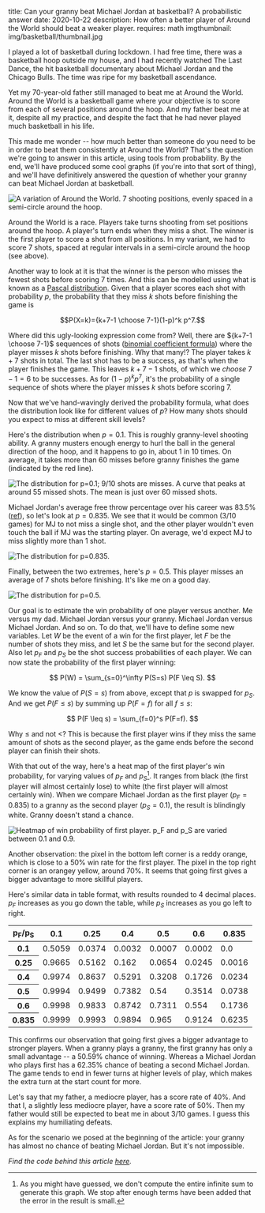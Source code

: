 title: Can your granny beat Michael Jordan at basketball? A probabilistic answer
date: 2020-10-22
description: How often a better player of Around the World should beat a weaker player.
requires: math
imgthumbnail: img/basketball/thumbnail.jpg

I played a lot of basketball during lockdown. I had free time, there was a basketball hoop outside my house, and I had recently watched The Last Dance, the hit basketball documentary about Michael Jordan and the Chicago Bulls. The time was ripe for my basketball ascendance.

Yet my 70-year-old father still managed to beat me at Around the World. Around the World is a basketball game where your objective is to score from each of several positions around the hoop. And my father beat me at it, despite all my practice, and despite the fact that he had never played much basketball in his life.

This made me wonder -- how much better than someone do you need to be in order to beat them consistently at Around the World? That's the question we're going to answer in this article, using tools from probability. By the end, we'll have produced some cool graphs (if you're into that sort of thing), and we'll have definitively answered the question of whether your granny can beat Michael Jordan at basketball.

<img src="{{ url_for('static', filename='img/basketball/around-the-world.png') }}"
     alt="A variation of Around the World. 7 shooting positions, evenly spaced in a semi-circle around the hoop."
     class="centered">

Around the World is a race. Players take turns shooting from set positions around the hoop. A player's turn ends when they miss a shot. The winner is the first player to score a shot from all positions. In my variant, we had to score 7 shots, spaced at regular intervals in a semi-circle around the hoop (see above).

Another way to look at it is that the winner is the person who misses the fewest shots before scoring 7 times. And this can be modelled using what is known as a [Pascal distribution](https://en.wikipedia.org/wiki/Negative_binomial_distribution). Given that a player scores each shot with probability $p$, the probability that they miss $k$ shots before finishing the game is

$$P(X=k)={k+7-1 \choose 7-1}(1-p)^k p^7.$$

Where did this ugly-looking expression come from? Well, there are ${k+7-1 \choose 7-1}$ sequences of shots ([binomial coefficient formula](https://en.wikipedia.org/wiki/Binomial_coefficient)) where the player misses $k$ shots before finishing. Why that many!? The player takes $k+7$ shots in total. The last shot has to be a success, as that's when the player finishes the game. This leaves $k+7-1$ shots, of which we *choose* $7-1=6$ to be successes. As for $(1-p)^k p^7$, it's the probability of a single sequence of shots where the player misses $k$ shots before scoring 7.

Now that we've hand-wavingly derived the probability formula, what does the distribution look like for different values of $p$? How many shots should you expect to miss at different skill levels?

Here's the distribution when $p=0.1$. This is roughly granny-level shooting ability. A granny musters enough energy to hurl the ball in the general direction of the hoop, and it happens to go in, about 1 in 10 times. On average, it takes more than 60 misses before granny finishes the game (indicated by the red line).

<img src="{{ url_for('static', filename='img/basketball/pascal-p0.1.png') }}"
     alt="The distribution for p=0.1; 9/10 shots are misses. A curve that peaks at around 55 missed shots. The mean is just over 60 missed shots."
     class="centered">

Michael Jordan's average free throw percentage over his career was 83.5% ([ref](https://stats.nba.com/player/893/career/)), so let's look at $p=0.835$. We see that it would be common (3/10 games) for MJ to not miss a single shot, and the other player wouldn't even touch the ball if MJ was the starting player. On average, we'd expect MJ to miss slightly more than 1 shot.

<img src="{{ url_for('static', filename='img/basketball/pascal-p0.835.png') }}"
     alt="The distribution for p=0.835."
     class="centered">

Finally, between the two extremes, here's $p=0.5$. This player misses an average of 7 shots before finishing. It's like me on a good day.

<img src="{{ url_for('static', filename='img/basketball/pascal-p0.5.png') }}"
     alt="The distribution for p=0.5."
     class="centered">

Our goal is to estimate the win probability of one player versus another. Me versus my dad. Michael Jordan versus your granny. Michael Jordan versus Michael Jordan. And so on. To do that, we'll have to define some new variables. Let $W$ be the event of a win for the first player, let $F$ be the number of shots they miss, and let $S$ be the same but for the second player. Also let $p_F$ and $p_S$ be the shot success probabilities of each player. We can now state the probability of the first player winning:

$$
P(W) = \sum_{s=0}^\infty P(S=s) P(F \leq S).
$$

We know the value of $P(S=s)$ from above, except that $p$ is swapped for $p_S$. And we get $P(F \leq s)$ by summing up $P(F=f)$ for all $f \leq s$:

$$
P(F \leq s) = \sum_{f=0}^s P(F=f).
$$

Why $\leq$ and not $<$? This is because the first player wins if they miss the same amount of shots as the second player, as the game ends before the second player can finish their shots.

With that out of the way, here's a heat map of the first player's win probability, for varying values of $p_F$ and $p_S$[^infinite]. It ranges from black (the first player will almost certainly lose) to white (the first player will almost certainly win). When we compare Michael Jordan as the first player ($p_F=0.835$) to a granny as the second player ($p_S=0.1$), the result is blindingly white. Granny doesn't stand a chance.

<img src="{{ url_for('static', filename='img/basketball/heatmap.png') }}"
     alt="Heatmap of win probability of first player. p_F and p_S are varied between 0.1 and 0.9. "
     class="centered">

Another observation: the pixel in the bottom left corner is a reddy orange, which is close to a 50% win rate for the first player. The pixel in the top right corner is an orangey yellow, around 70%. It seems that going first gives a bigger advantage to more skillful players.

Here's similar data in table format, with results rounded to 4 decimal places. $p_F$ increases as you go down the table, while $p_S$ increases as you go left to right.

<div class="cooltablewrap">
<table>
<thead>
<tr>
  <th>p<sub>F</sub>/p<sub>S</sub></th>
  <th>0.1</th>
  <th>0.25</th>
  <th>0.4</th>
  <th>0.5</th>
  <th>0.6</th>
  <th>0.835</th>
</tr>
</thead>
<tbody>
<tr>
  <th>0.1</th>
  <td>0.5059</td>
  <td>0.0374</td>
  <td>0.0032</td>
  <td>0.0007</td>
  <td>0.0002</td>
  <td>0.0</td>
</tr>
<tr>
  <th>0.25</th>
  <td>0.9665</td>
  <td>0.5162</td>
  <td>0.162</td>
  <td>0.0654</td>
  <td>0.0245</td>
  <td>0.0016</td>
</tr>
<tr>
  <th>0.4</th>
  <td>0.9974</td>
  <td>0.8637</td>
  <td>0.5291</td>
  <td>0.3208</td>
  <td>0.1726</td>
  <td>0.0234</td>
</tr>
<tr>
  <th>0.5</th>
  <td>0.9994</td>
  <td>0.9499</td>
  <td>0.7382</td>
  <td>0.54</td>
  <td>0.3514</td>
  <td>0.0738</td>
</tr>
<tr>
  <th>0.6</th>
  <td>0.9998</td>
  <td>0.9833</td>
  <td>0.8742</td>
  <td>0.7311</td>
  <td>0.554</td>
  <td>0.1736</td>
</tr>
<tr>
  <th>0.835</th>
  <td>0.9999</td>
  <td>0.9993</td>
  <td>0.9894</td>
  <td>0.965</td>
  <td>0.9124</td>
  <td>0.6235</td>
</tr>
</tbody>
</table>
</div>

This confirms our observation that going first gives a bigger advantage to stronger players. When a granny plays a granny, the first granny has only a small advantage -- a 50.59% chance of winning. Whereas a Michael Jordan who plays first has a 62.35% chance of beating a second Michael Jordan. The game tends to end in fewer turns at higher levels of play, which makes the extra turn at the start count for more.

Let's say that my father, a mediocre player, has a score rate of 40%. And that I, a slightly less mediocre player, have a score rate of 50%. Then my father would still be expected to beat me in about 3/10 games. I guess this explains my humiliating defeats.

As for the scenario we posed at the beginning of the article: your granny has almost no chance of beating Michael Jordan. But it's not impossible.

*Find the code behind this article [here](https://github.com/Kevinpgalligan/around-the-world).*

[^infinite]: As you might have guessed, we don't compute the entire infinite sum to generate this graph. We stop after enough terms have been added that the error in the result is small.
